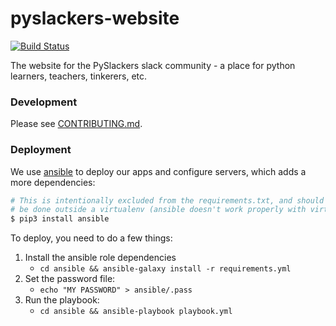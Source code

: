 # pyslackers-website

[![Build Status](https://travis-ci.org/pyslackers/website.svg?branch=master)](https://travis-ci.org/pyslackers/website)

The website for the PySlackers slack community - a place for python learners, teachers, tinkerers, etc.

### Development

Please see [CONTRIBUTING.md](/CONTRIBUTING.md).

### Deployment

We use [ansible](https://www.ansible.com/) to deploy our apps and configure servers, which adds a more dependencies:

```bash
# This is intentionally excluded from the requirements.txt, and should
# be done outside a virtualenv (ansible doesn't work properly with virtualenvs)
$ pip3 install ansible
```

To deploy, you need to do a few things:

1. Install the ansible role dependencies
    * `cd ansible && ansible-galaxy install -r requirements.yml`
2. Set the password file:
    * `echo "MY PASSWORD" > ansible/.pass`
3. Run the playbook:
    * `cd ansible && ansible-playbook playbook.yml`
